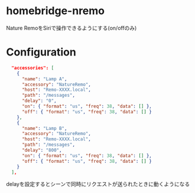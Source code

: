 # homebridge-nremo
Nature RemoをSiriで操作できるようにする(on/offのみ)

# Configuration
```JSON
  "accessories": [
    {
      "name": "Lamp A",
      "accessory": "NatureRemo",
      "host": "Remo-XXXX.local",
      "path": "/messages",
      "delay": "0",
      "on": { "format": "us", "freq": 38, "data": [] },
      "off": { "format": "us", "freq": 38, "data": [] }
    },
    {
      "name": "Lamp B",
      "accessory": "NatureRemo",
      "host": "Remo-XXXX.local",
      "path": "/messages",
      "delay": "800",
      "on": { "format": "us", "freq": 38, "data": [] },
      "off": { "format": "us", "freq": 38, "data": [] }
    }
  ],
```
delayを設定するとシーンで同時にリクエストが送られたときに動くようになる
